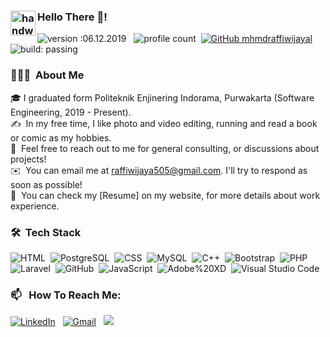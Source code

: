 ### <img alt="handwavegif" src="https://user-images.githubusercontent.com/999.gif" width='40' align="left"/> Hello There 👋!
![version :06.12.2019](https://img.shields.io/badge/version-06.12.2019-informational) &nbsp;
![profile count](https://komarev.com/ghpvc/?username=mhmdraffiwijaya&color=red)&nbsp;
[![GitHub mhmdraffiwijayal](https://img.shields.io/github/followers/mhmdraffiwijaya?label=follow&style=social)](https://github.com/mhmdraffiwijayal)&nbsp;
![build: passing](https://img.shields.io/badge/build-passing-success)
### 👨🏻‍💻 &nbsp;About Me

🎓&nbsp;I graduated form Politeknik Enjinering Indorama, Purwakarta (Software Engineering, 2019 - Present).\
✍️ &nbsp;In my free time, I like photo and video editing, running and read a book or comic as my hobbies.\
💬 &nbsp;Feel free to reach out to me for general consulting, or discussions about projects!\
✉️ &nbsp;You can email me at raffiwijaya505@gmail.com. I'll try to respond as soon as possible!\
📄 &nbsp;You can check my [Resume] on my website, for more details about work experience.

### 🛠 &nbsp;Tech Stack 

![HTML](https://img.shields.io/badge/-HTML-05122A?style=flat&logo=HTML5)&nbsp;
![PostgreSQL](https://img.shields.io/badge/-PostgreSQL-05122A?style=flat&logo=postgresql&logoColor=005C84)&nbsp;
![CSS](https://img.shields.io/badge/-CSS-05122A?style=flat&logo=CSS3&logoColor=1572B6)&nbsp;
![MySQL](https://img.shields.io/badge/-MySQL-05122A?style=flat&logo=mysql&logoColor=005C84)&nbsp;
![C++](https://img.shields.io/badge/-C++-05122A?style=flat&logo=C%2B%2B&logoColor=00599C)&nbsp;
![Bootstrap](https://img.shields.io/badge/-Bootstrap-05122A?style=flat&logo=bootstrap&logoColor=563D7C)&nbsp;
![PHP](https://img.shields.io/badge/-PHP-05122A?style=flat&logo=php&logoColor=777BB4)\
![Laravel](https://img.shields.io/badge/-Laravel-05122A?style=flat&logo=laravel&logoColor=FF2D20)&nbsp;
![GitHub](https://img.shields.io/badge/-GitHub-05122A?style=flat&logo=github)&nbsp;
![JavaScript](https://img.shields.io/badge/-JavaScript-05122A?style=flat&logo=javascript)&nbsp;
![Adobe%20XD](https://img.shields.io/badge/-Adobe%20XD-05122A?style=flat&logo=Adobe%20XD&logoColor=#FF61F6)&nbsp;
![Visual Studio Code](https://img.shields.io/badge/-Visual%20Studio%20Code-05122A?style=flat&logo=visual-studio-code&logoColor=007ACC)&nbsp;

### 📫 &nbsp; How To Reach Me:


<a href="https://www.linkedin.com/in//"><img alt="LinkedIn" src="https://img.shields.io/badge/LinkedIn%20-%230077B5.svg?&style=flat&logo=linkedin&logoColor=white"/></a> &nbsp;
<a href="mailto:muhammadraffiwijaya@gmail.com"><img alt="Gmail" src="https://img.shields.io/badge/Gmail-D14836?style=flat&logo=gmail&logoColor=white" /></a> &nbsp;
<a href="https://instagram.com/jimmynitroon"><img src="https://img.shields.io/badge/-Instagram-E4405F?style=flat&logo=Instagram&logoColor=white"/></a> &nbsp;

<!--
**mhmdraffiwijaya/mhmdraffiwijaya** is a ✨ _special_ ✨ repository because its `README.md` (this file) appears on your GitHub profile.

Here are some ideas to get you started:

- 🔭 I’m currently working on ...
- 🌱 I’m currently learning ...
- 👯 I’m looking to collaborate on ...
- 🤔 I’m looking for help with ...
- 💬 Ask me about ...
- 📫 How to reach me: ...
- 😄 Pronouns: ...
- ⚡ Fun fact: ...
-->

